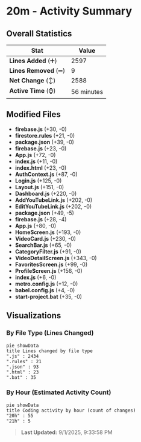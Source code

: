 # 20m - Activity Summary 

## Overall Statistics

| Stat                   | Value                                                             |
| ---------------------- | ----------------------------------------------------------------- |
| **Lines Added** (➕)   | 2597                                          |
| **Lines Removed** (➖) | 9                                        |
| **Net Change** (↕)    | 2588                |
| **Active Time** (⌚)   | 56 minutes |


## Modified Files
- **firebase.js** (+30, -0)
- **firestore.rules** (+21, -0)
- **package.json** (+39, -0)
- **firebase.js** (+23, -0)
- **App.js** (+72, -0)
- **index.js** (+11, -0)
- **index.html** (+23, -0)
- **AuthContext.js** (+87, -0)
- **Login.js** (+125, -0)
- **Layout.js** (+151, -0)
- **Dashboard.js** (+220, -0)
- **AddYouTubeLink.js** (+202, -0)
- **EditYouTubeLink.js** (+202, -0)
- **package.json** (+49, -5)
- **firebase.js** (+28, -4)
- **App.js** (+80, -0)
- **HomeScreen.js** (+193, -0)
- **VideoCard.js** (+230, -0)
- **SearchBar.js** (+65, -0)
- **CategoryFilter.js** (+91, -0)
- **VideoDetailScreen.js** (+343, -0)
- **FavoritesScreen.js** (+99, -0)
- **ProfileScreen.js** (+156, -0)
- **index.js** (+6, -0)
- **metro.config.js** (+12, -0)
- **babel.config.js** (+4, -0)
- **start-project.bat** (+35, -0)

## Visualizations

### By File Type (Lines Changed)

```mermaid
pie showData
title Lines changed by file type
".js" : 2434
".rules" : 21
".json" : 93
".html" : 23
".bat" : 35
```

### By Hour (Estimated Activity Count)

```mermaid
pie showData
title Coding activity by hour (count of changes)
"20h" : 55
"21h" : 5
```


> **Last Updated:** 9/1/2025, 9:33:58 PM